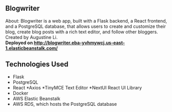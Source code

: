 ## Blogwriter
About: Blogwriter is a web app, built with a Flask backend, a React frontend, and a PostgreSQL
database, that allows users to create and customize their blog, create blog posts with a rich text editor,
and follow other bloggers.
Created by Augustine Li.
<br/>
**Deployed on http://blogwriter.eba-yvhmywcj.us-east-1.elasticbeanstalk.com/**

## Technologies Used
* Flask
* PostgreSQL
* React
    *Axios
    *TinyMCE Text Editor
    *NextUI React UI Library
* Docker
* AWS Elastic Beanstalk
* AWS RDS, which hosts the PostgreSQL database
